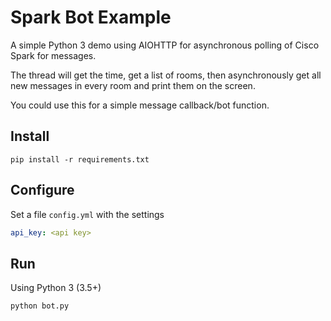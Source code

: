 # Spark Bot Example

A simple Python 3 demo using AIOHTTP for asynchronous polling of Cisco Spark for messages.

The thread will get the time, get a list of rooms, then asynchronously get all new messages in every room
and print them on the screen.

You could use this for a simple message callback/bot function.

## Install

`pip install -r requirements.txt`

## Configure

Set a file `config.yml` with the settings

```yaml
api_key: <api key>
```

## Run

Using Python 3 (3.5+)

`python bot.py`